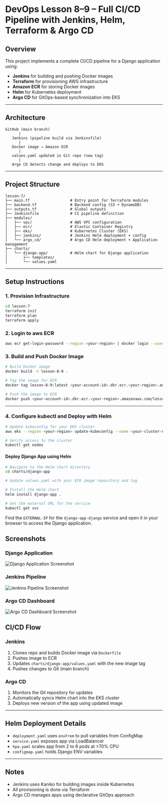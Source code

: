# DevOps Lesson 8–9 – Full CI/CD Pipeline with Jenkins, Helm, Terraform & Argo CD

## Overview

This project implements a complete CI/CD pipeline for a Django application using:
- **Jenkins** for building and pushing Docker images
- **Terraform** for provisioning AWS infrastructure
- **Amazon ECR** for storing Docker images
- **Helm** for Kubernetes deployment
- **Argo CD** for GitOps-based synchronization into EKS

---

## Architecture

```text
GitHub (main branch)
      |
   Jenkins (pipeline build via Jenkinsfile)
      |
   Docker image → Amazon ECR
      |
   values.yaml updated in Git repo (new tag)
      |
   Argo CD detects change and deploys to EKS
```

---

## Project Structure

```
lesson-7/
├── main.tf                  # Entry point for Terraform modules
├── backend.tf               # Backend config (S3 + DynamoDB)
├── outputs.tf               # Global outputs
├── Jenkinsfile              # CI pipeline definition
├── modules/
│   ├── vpc/                 # AWS VPC configuration
│   ├── ecr/                 # Elastic Container Registry
│   ├── eks/                 # Kubernetes Cluster (EKS)
│   ├── jenkins/             # Jenkins Helm deployment + config
│   └── argo_cd/             # Argo CD Helm deployment + Application management
├── charts/
│   └── django-app/          # Helm chart for Django application
│       ├── templates/
│       └── values.yaml
```

---

## Setup Instructions

### 1. Provision Infrastructure

```bash
cd lesson-7
terraform init
terraform plan
terraform apply
```

### 2. Login to aws ECR

```bash
aws ecr get-login-password --region <your-region> | docker login --username AWS --password-stdin <your-account-id>.dkr.ecr.<your-region>.amazonaws.com
```
### 3. Build and Push Docker Image

```bash
# Build Docker image
docker build -t lesson-8-9 .

# Tag the image for ECR
docker tag lesson-8-9:latest <your-account-id>.dkr.ecr.<your-region>.amazonaws.com/lesson-8-9-ecr:latest

# Push the image to ECR
docker push <your-account-id>.dkr.ecr.<your-region>.amazonaws.com/lesson-8-9-ecr:latest
```

---

### 4. Configure kubectl and Deploy with Helm

```bash
# Update kubeconfig for your EKS cluster
aws eks --region <your-region> update-kubeconfig --name <your-cluster-name>

# Verify access to the cluster
kubectl get nodes
```

#### Deploy Django App using Helm

```bash
# Navigate to the Helm chart directory
cd charts/django-app

# Update values.yaml with your ECR image repository and tag

# Install the Helm chart
helm install django-app .
```

```bash
# Get the external URL for the service
kubectl get svc
```
Find the `EXTERNAL-IP` for the `django-app-django` service and open it in your browser to access the Django application.

## Screenshots

### Django Application

![Django Application Screenshot](screenshots/django-app.png)

### Jenkins Pipeline

![Jenkins Pipeline Screenshot](screenshots/jenkins-pipeline.png)

### Argo CD Dashboard

![Argo CD Dashboard Screenshot](screenshots/argocd-dashboard.png)

## CI/CD Flow

### Jenkins

1. Clones repo and builds Docker image via `Dockerfile`
2. Pushes image to ECR
3. Updates `charts/django-app/values.yaml` with the new image tag
4. Pushes changes to Git (main branch)

### Argo CD

1. Monitors the Git repository for updates
2. Automatically syncs Helm chart into the EKS cluster
3. Deploys new version of the app using updated image

---

## Helm Deployment Details

- `deployment.yaml` uses `envFrom` to pull variables from ConfigMap
- `service.yaml` exposes app via LoadBalancer
- `hpa.yaml` scales app from 2 to 6 pods at >70% CPU
- `configmap.yaml` holds Django ENV variables

---

## Notes

- Jenkins uses Kaniko for building images inside Kubernetes
- All provisioning is done via Terraform
- Argo CD manages apps using declarative GitOps approach

